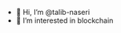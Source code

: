 - 👋 Hi, I’m @talib-naseri
- 👀 I’m interested in blockchain

<!---
talib-naseri/talib-naseri is a ✨ special ✨ repository because its `README.md` (this file) appears on your GitHub profile.
You can click the Preview link to take a look at your changes.
--->
